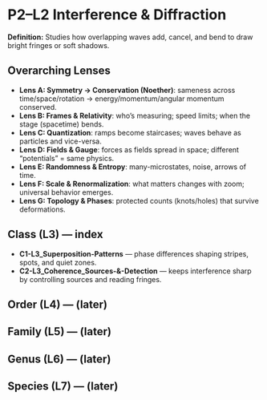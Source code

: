 # P2–L2 Interference & Diffraction
**Definition:** Studies how overlapping waves add, cancel, and bend to draw bright fringes or soft shadows.

## Overarching Lenses

- **Lens A: Symmetry -> Conservation (Noether)**: sameness across time/space/rotation → energy/momentum/angular momentum conserved.
- **Lens B: Frames & Relativity**: who’s measuring; speed limits; when the stage (spacetime) bends.
- **Lens C: Quantization**: ramps become staircases; waves behave as particles and vice-versa.
- **Lens D: Fields & Gauge**: forces as fields spread in space; different “potentials” = same physics.
- **Lens E: Randomness & Entropy**: many-microstates, noise, arrows of time.
- **Lens F: Scale & Renormalization**: what matters changes with zoom; universal behavior emerges.
- **Lens G: Topology & Phases**: protected counts (knots/holes) that survive deformations.

## Class (L3) — index
- **C1-L3_Superposition-Patterns** — phase differences shaping stripes, spots, and quiet zones.
- **C2-L3_Coherence_Sources-&-Detection** — keeps interference sharp by controlling sources and reading fringes.

## Order (L4) — (later)
## Family (L5) — (later)
## Genus (L6) — (later)
## Species (L7) — (later)
